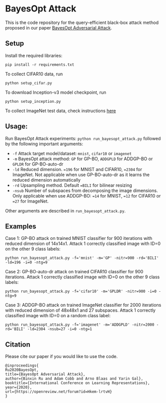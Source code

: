 # BayesOpt Attack

This is the code repository for the query-efficient black-box attack method proposed in our paper [BayesOpt Adversarial Attack](https://openreview.net/pdf?id=Hkem-lrtvH). 

## Setup

Install the required libraries:
```
pip install -r requirements.txt 
```
To collect CIFAR10 data, run 
```
python setup_cifar.py
```
To download Inception-v3 model checkpoint, run 
```
python setup_inception.py
```
To collect ImageNet test data, check instructions [here](https://github.com/nesl/adversarial_genattack) 


## Usage:

Run BayesOpt Attack experiments: `python run_bayesopt_attack.py` followed by the following important arguments:
* `-f`  Attack target model/dataset: `mnist`, `cifar10` or `imagenet`
* `-m`  BayesOpt attack method: `GP` for GP-BO, `ADDGPLD` for ADDGP-BO or `GPLDR` for GP-BO-auto-dr
* `-ld`  Reduced dimension. `=196` for MNIST and CIFAR10, `=2304` for ImageNet. Not applicable when use GP-BO-auto-dr as it learns the reduced dimension automatically
* `-rd`  Upsampling method. Default `=BILI` for bilinear resizing
* `-nsub`  Number of subspaces from decomposing the image dimensions. Only applicable when use ADDGP-BO: `=14` for MNIST, `=12` for CIFAR10 or `=27` for ImageNet.

Other arguments are described in `run_bayesopt_attack.py`.

## Examples
  Case 1: GP-BO attack on trained MNIST classifier for 900 iterations with reduced dimension of 14x14x1. Attack 1 correctly classified image with ID=0 on the other 9 class labels: 
  ```
  python run_bayesopt_attack.py -f='mnist' -m='GP' -nitr=900 -rd='BILI' -ld=196 -i=0 -ntg=9
  ```
 
  Case 2: GP-BO-auto-dr attack on trained CIFAR10 classifier for 900 iterations. Attack 1 correctly classified image with ID=0  on the other 9 class labels: 
  ```
  python run_bayesopt_attack.py -f='cifar10' -m='GPLDR' -nitr=900 -i=0 -ntg=9
  ```
  Case 3: ADDGP-BO attack on trained ImageNet classifier for 2000 iterations with reduced dimension of 48x48x1 and 27 subspaces. Attack 1 correctly classified image with ID=0  on a random class label: 
  ```
  python run_bayesopt_attack.py -f='imagenet' -m='ADDGPLD' -nitr=2000 -rd='BILI' -ld=2304 -nsub=27 -i=0 -ntg=1 
  ```

## Citation
Please cite our paper if you would like to use the code.

```
@inproceedings{
Ru2020BayesOpt,
title={BayesOpt Adversarial Attack},
author={Binxin Ru and Adam Cobb and Arno Blaas and Yarin Gal},
booktitle={International Conference on Learning Representations},
year={2020},
url={https://openreview.net/forum?id=Hkem-lrtvH}
}
```